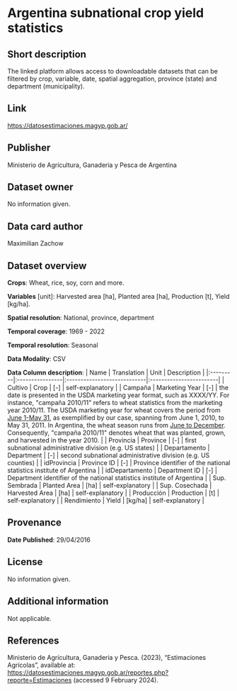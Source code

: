 # Argentina subnational crop yield statistics

## Short description
The linked platform allows access to downloadable datasets that can be filtered by crop, variable, date, spatial aggregation, province (state) and department (municipality).

## Link
https://datosestimaciones.magyp.gob.ar/

## Publisher
Ministerio de Agrícultura, Ganaderia y Pesca de Argentina

## Dataset owner
No information given.

## Data card author
Maximilian Zachow

## Dataset overview
**Crops**: Wheat, rice, soy, corn and more.

**Variables** [unit]: Harvested area [ha], Planted area [ha], Production [t], Yield [kg/ha]. 

**Spatial resolution**: National, province, department

**Temporal coverage**: 1969 - 2022

**Temporal resolution**: Seasonal

**Data Modality**: CSV

**Data Column description**: 
| Name  | Translation | Unit | Description | 
|:---------|:----------------|:----------------------------|:------------------------|
| Cultivo   | Crop | [-] | self-explanatory |
| Campaña | Marketing Year | [-] | the date is presented in the USDA marketing year format, such as XXXX/YY. For instance, "campaña 2010/11" refers to wheat statistics from the marketing year 2010/11. The USDA marketing year for wheat covers the period from [June 1-May 31](https://fas.usda.gov/commodity-marketing-years), as exemplified by our case, spanning from June 1, 2010, to May 31, 2011. In Argentina, the wheat season runs from [June to December](https://ipad.fas.usda.gov/countrysummary/default.aspx?id=AR&crop=Wheat). Consequently, "campaña 2010/11" denotes wheat that was planted, grown, and harvested in the year 2010. |
| Provincia | Province | [-] | first subnational administrative division (e.g. US states) |
| Departamento | Department | [-] | second subnational administrative division (e.g. US counties) |
| idProvincia | Province ID | [-] | Province identifier of the national statistics institute of Argentina |
| idDepartamento | Department ID | [-] | Department identifier of the national statistics institute of Argentina |
| Sup. Sembrada | Planted Area | [ha] | self-explanatory |
| Sup. Cosechada | Harvested Area | [ha] | self-explanatory |
| Producción | Production | [t] | self-explanatory |
| Rendimiento | Yield | [kg/ha] | self-explanatory |

## Provenance 
**Date Published**: 29/04/2016

## License
No information given.

## Additional information
Not applicable.

## References
Ministerio de Agrícultura, Ganaderia y Pesca. (2023), “Estimaciones Agrícolas”, available at: https://datosestimaciones.magyp.gob.ar/reportes.php?reporte=Estimaciones (accessed 9 February 2024).
